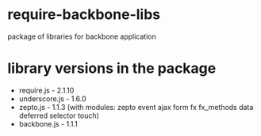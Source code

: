 require-backbone-libs
=====================

package of libraries for backbone application

library versions in the package
===============================

* require.js - 2.1.10
* underscore.js - 1.6.0
* zepto.js - 1.1.3 (with modules: zepto event ajax form fx fx_methods data deferred selector touch)
* backbone.js - 1.1.1
